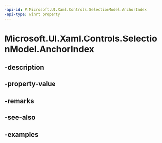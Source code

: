 ```yaml
---
-api-id: P:Microsoft.UI.Xaml.Controls.SelectionModel.AnchorIndex
-api-type: winrt property
---
```


<!-- Property syntax.
public IndexPath AnchorIndex { get;  set; }
-->

# Microsoft.UI.Xaml.Controls.SelectionModel.AnchorIndex

## -description

## -property-value

## -remarks

## -see-also

## -examples

